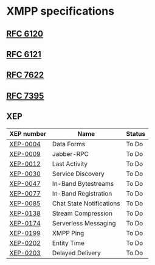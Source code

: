 # XMPP specifications

## [RFC 6120](https://datatracker.ietf.org/doc/rfc6120/)

## [RFC 6121](https://datatracker.ietf.org/doc/rfc6121/)

## [RFC 7622](https://datatracker.ietf.org/doc/rfc7622/)

## [RFC 7395](https://datatracker.ietf.org/doc/rfc7395/)

## XEP

| XEP number | Name | Status |
| ---------- | ---- | ------ |
| [XEP-0004](https://https://xmpp.org/extensions/XEP-0004.html) | Data Forms | To Do |
| [XEP-0009](https://https://xmpp.org/extensions/XEP-0009.html) | Jabber-RPC | To Do |
| [XEP-0012](https://https://xmpp.org/extensions/XEP-0012.html) | Last Activity | To Do |
| [XEP-0030](https://https://xmpp.org/extensions/XEP-0030.html) | Service Discovery | To Do |
| [XEP-0047](https://https://xmpp.org/extensions/XEP-0047.html) | In-Band Bytestreams | To Do |
| [XEP-0077](https://https://xmpp.org/extensions/XEP-0077.html) | In-Band Registration | To Do |
| [XEP-0085](https://https://xmpp.org/extensions/XEP-0085.html) | Chat State Notifications | To Do |
| [XEP-0138](https://https://xmpp.org/extensions/XEP-0138.html) | Stream Compression | To Do |
| [XEP-0174](https://https://xmpp.org/extensions/XEP-0174.html) | Serverless Messaging | To Do |
| [XEP-0199](https://https://xmpp.org/extensions/XEP-0199.html) | XMPP Ping | To Do |
| [XEP-0202](https://https://xmpp.org/extensions/XEP-0202.html) | Entity Time | To Do |
| [XEP-0203](https://https://xmpp.org/extensions/XEP-0203.html) | Delayed Delivery | To Do |

